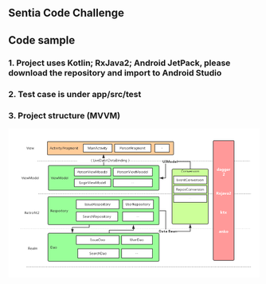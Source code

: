 ﻿## Sentia Code Challenge     
## Code sample  
### 1. Project uses Kotlin; RxJava2; Android JetPack, please download the repository and import to Android Studio 

### 2. Test case is under app/src/test

### 3. Project structure (MVVM) 

![pic](framework.png)
